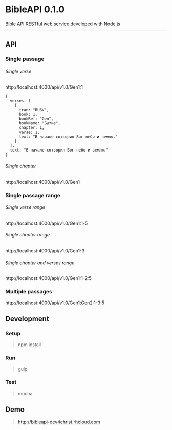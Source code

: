 # BibleAPI 0.1.0
Bible API RESTful web service developed with Node.js

----

## API

### Single passage

###### Single verse
http://localhost:4000/api/v1.0/Gen1:1

```
{
  verses: [
    {
      tran: "RUSV",
      book: 1,
      bookRef: "Gen",
      bookName: "Бытие",
      chapter: 1,
      verse: 1,
      text: "В начале сотворил Бог небо и землю."
    }
  ],
  text: "В начале сотворил Бог небо и землю."
}
```

###### Single chapter
http://localhost:4000/api/v1.0/Gen1

### Single passage range

###### Single verse range
http://localhost:4000/api/v1.0/Gen1:1-5

###### Single chapter range
http://localhost:4000/api/v1.0/Gen1-3

###### Single chapter and verses range
http://localhost:4000/api/v1.0/Gen1:1-2:5

### Multiple passages
http://localhost:4000/api/v1.0/Gen1;Gen2:1-3:5


## Development

### Setup
> npm install

### Run
> gulp

### Test
> mocha


## Demo
  > http://bibleapi-dev4christ.rhcloud.com
